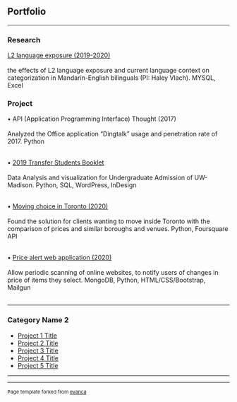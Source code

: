 ## Portfolio

---

### Research

[L2 language exposure (2019-2020)](https://ugradsymposium.wisc.edu/wp-content/uploads/sites/454/2020/05/Zhou-and-Tong.pdf)
<br><br>
the effects of L2 language exposure and current language context on categorization in Mandarin-English bilinguals (PI: Haley Vlach). MYSQL, Excel



### Project

• API (Application Programming Interface) Thought (2017)
<br><br>
Analyzed the Office
application “Dingtalk” usage and penetration rate of 2017. Python
<br><br>

• [2019 Transfer Students Booklet](https://transfer.wisc.edu/transferstats/)
<br><br>
Data Analysis and visualization for
Undergraduate Admission of UW-Madison. Python, SQL, WordPress, InDesign
<br><br>

• [Moving choice in Toronto (2020)](https://www.linkedin.com/pulse/how-choose-site-toronto-wenqi-zhou/?published=t&trackingId=3iw8bdAxT%2FG7he6J9s3Jog%3D%3D)
<br><br>
Found the solution for clients wanting to move inside Toronto with the comparison of prices and similar boroughs and venues. Python,
Foursquare API
<br><br>

• [Price alert web application (2020)](https://price-alert-personal.herokuapp.com/)
<br><br>
Allow periodic scanning of online websites, to notify
users of changes in price of items they select. MongoDB, Python, HTML/CSS/Bootstrap, Mailgun
<br><br>

---

### Category Name 2

- [Project 1 Title](http://example.com/)
- [Project 2 Title](http://example.com/)
- [Project 3 Title](http://example.com/)
- [Project 4 Title](http://example.com/)
- [Project 5 Title](http://example.com/)

---




---
<p style="font-size:11px">Page template forked from <a href="https://github.com/evanca/quick-portfolio">evanca</a></p>
<!-- Remove above link if you don't want to attibute -->
